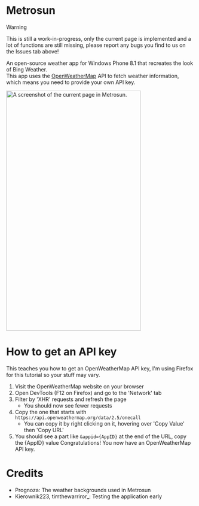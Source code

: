 # Metrosun
> [!WARNING]
> This is still a work-in-progress, only the current page is implemented and a lot of functions are still missing, please report any bugs you find to us on the Issues tab above!

An open-source weather app for Windows Phone 8.1 that recreates the look of Bing Weather.<br>
This app uses the [OpenWeatherMap](https://openweathermap.org) API to fetch weather information, which means you need to provide your own API key.

<img width="360" height="640" alt="A screenshot of the current page in Metrosun." src="https://github.com/user-attachments/assets/dd373174-e3f3-4bae-ada0-4d3a70efa09a" />

# How to get an API key
This teaches you how to get an OpenWeatherMap API key, I'm using Firefox for this tutorial so your stuff may vary.
1. Visit the OpenWeatherMap website on your browser
2. Open DevTools (F12 on Firefox) and go to the 'Network' tab
3. Filter by 'XHR' requests and refresh the page
   - You should now see fewer requests
4. Copy the one that starts with `https://api.openweathermap.org/data/2.5/onecall`
   - You can copy it by right clicking on it, hovering over 'Copy Value' then 'Copy URL'
5. You should see a part like `&appid={AppID}` at the end of the URL, copy the {AppID} value
Congratulations! You now have an OpenWeatherMap API key.
# Credits
- Prognoza: The weather backgrounds used in Metrosun
- Kierownik223, timthewarriror_: Testing the application early
